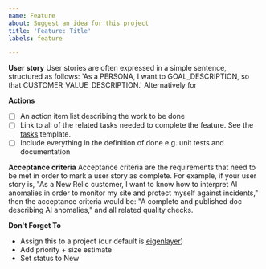 ```yaml
---
name: Feature
about: Suggest an idea for this project
title: 'Feature: Title'
labels: feature

---
```


**User story**
User stories are often expressed in a simple sentence, structured as follows: 'As a PERSONA, I want to GOAL_DESCRIPTION, so that CUSTOMER_VALUE_DESCRIPTION.' Alternatively for 

**Actions**
- [ ] An action item list describing the work to be done
- [ ] Link to all of the related tasks needed to complete the feature. See the [tasks](https://github.com/Layr-Labs/eigenlayer-contracts/tree/master/.github/ISSUE_TEMPLATE/task.md) template.
- [ ] Include everything in the definition of done e.g. unit tests and documentation

**Acceptance criteria**
Acceptance criteria are the requirements that need to be met in order to mark a user story as complete. For example, if your user story is, "As a New Relic customer, I want to know how to interpret AI anomalies in order to monitor my site and protect myself against incidents," then the acceptance criteria would be: "A complete and published doc describing AI anomalies," and all related quality checks. 

**Don't Forget To**
* Assign this to a project (our default is [eigenlayer](https://github.com/orgs/Layr-Labs/projects/3/))
* Add priority + size estimate
* Set status to New

